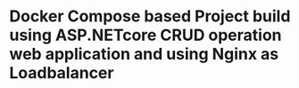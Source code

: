 # Docker Compose based Project build using ASP.NETcore CRUD operation web application and using Nginx as Loadbalancer
